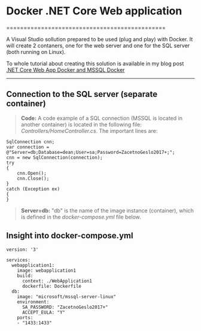 # Docker .NET Core Web application
==============================================


A Visual Studio sollution prepared to be used (plug and play) with Docker. It will create 2 contaners, one for the web server and one for the SQL server (both running on Linux).

To whole tutorial about creating this solution is available in my blog post [.NET Core Web App Docker and MSSQL Docker]( http://www.deanpodgornik.si/dot-net-core-web-app-docker-mssql-docker/)

----------


Connection to the SQL server (separate container)
-------------


> **Code:** A code example of a SQL connection (MSSQL is located in another container) is located in the following file: *Controllers/HomeController.cs*. The important lines are:

```
SqlConnection cnn;
var connection = @"Server=db;Database=dean;User=sa;Password=ZacetnoGeslo2017+;";
cnn = new SqlConnection(connection);
try
{
    cnn.Open();    
    cnn.Close();
}
catch (Exception ex)
{
}
```

> **Server=db:** "db" is the name of the image instance (container), which is defined in the *docker-compose.yml* file below.


Insight into docker-compose.yml
-------------
```
version: '3'

services:
  webapplication1:
    image: webapplication1
    build:
      context: ./WebApplication1
      dockerfile: Dockerfile
  db:
    image: "microsoft/mssql-server-linux"
    environment:
      SA_PASSWORD: "ZacetnoGeslo2017+"
      ACCEPT_EULA: "Y"
    ports:
    - "1433:1433"
```

